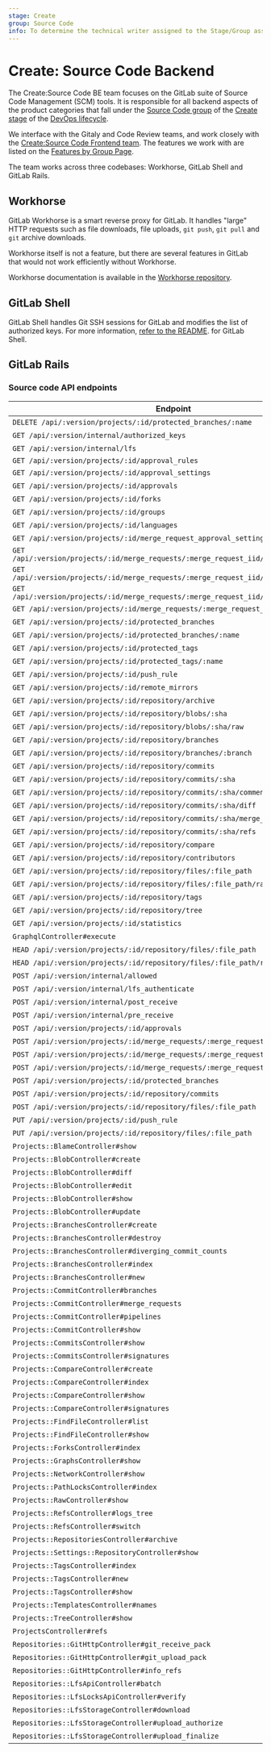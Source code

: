 ```yaml
---
stage: Create
group: Source Code
info: To determine the technical writer assigned to the Stage/Group associated with this page, see https://about.gitlab.com/handbook/engineering/ux/technical-writing/#assignments
---
```


# Create: Source Code Backend

The Create:Source Code BE team focuses on the GitLab suite of Source Code Management
(SCM) tools. It is responsible for all backend aspects of the product categories
that fall under the [Source Code group](https://about.gitlab.com/handbook/product/categories/#source-code-group)
of the [Create stage](https://about.gitlab.com/handbook/product/categories/#create-stage)
of the [DevOps lifecycle](https://about.gitlab.com/handbook/product/categories/#devops-stages).

We interface with the Gitaly and Code Review teams, and work closely with the
[Create:Source Code Frontend team](https://about.gitlab.com/handbook/engineering/development/dev/create-source-code-fe). The features
we work with are listed on the
[Features by Group Page](https://about.gitlab.com/handbook/product/categories/features/#createsource-code-group).

The team works across three codebases: Workhorse, GitLab Shell and GitLab Rails.

## Workhorse

GitLab Workhorse is a smart reverse proxy for GitLab. It handles "large" HTTP
requests such as file downloads, file uploads, `git push`, `git pull` and `git` archive downloads.

Workhorse itself is not a feature, but there are several features in GitLab
that would not work efficiently without Workhorse.

Workhorse documentation is available in the [Workhorse repository](https://gitlab.com/gitlab-org/gitlab/tree/master/workhorse).

## GitLab Shell

GitLab Shell handles Git SSH sessions for GitLab and modifies the list of authorized keys.
For more information, [refer to the README](https://gitlab.com/gitlab-org/gitlab-shell/-/blob/main/README.md).
for GitLab Shell.

## GitLab Rails

### Source code API endpoints

| Endpoint                                                                           | Threshold                             | Source                                                                               |
| -----------------------------------------------------------------------------------|---------------------------------------|--------------------------------------------------------------------------------------|
| `DELETE /api/:version/projects/:id/protected_branches/:name`                       | `:low`                                |[source](https://gitlab.com/gitlab-org/gitlab/-/blob/master/lib/api/protected_branches.rb) |
| `GET /api/:version/internal/authorized_keys`                                       | `:high`                               |[source](https://gitlab.com/gitlab-org/gitlab/-/blob/master/lib/api/internal/base.rb) |            |         |
| `GET /api/:version/internal/lfs`                                                   | `:high`                               |[source](https://gitlab.com/gitlab-org/gitlab/-/blob/master/lib/api/internal/lfs.rb)|
| `GET /api/:version/projects/:id/approval_rules`                                    | `:low`                                |   |
| `GET /api/:version/projects/:id/approval_settings`                                 | default                               |   |
| `GET /api/:version/projects/:id/approvals`                                         | default                               |   |
| `GET /api/:version/projects/:id/forks`                                             | `:low`                                |[source](https://gitlab.com/gitlab-org/gitlab/-/blob/master/lib/api/projects.rb) |
| `GET /api/:version/projects/:id/groups`                                            | default                               | [source](https://gitlab.com/gitlab-org/gitlab/-/blob/master/lib/api/projects.rb)  |
| `GET /api/:version/projects/:id/languages`                                         | `:medium`                             |[source](https://gitlab.com/gitlab-org/gitlab/-/blob/master/lib/api/projects.rb) |
| `GET /api/:version/projects/:id/merge_request_approval_setting`                    | `:medium`                             |[source](https://gitlab.com/gitlab-org/gitlab/-/blob/master/ee/lib/api/merge_request_approval_settings.rb) |
| `GET /api/:version/projects/:id/merge_requests/:merge_request_iid/approval_rules`  | `:low`                                 |[source](https://gitlab.com/gitlab-org/gitlab/-/blob/master/ee/lib/api/merge_request_approval_rules.rb) |
| `GET /api/:version/projects/:id/merge_requests/:merge_request_iid/approval_settings` | `:low`                                |[source](https://gitlab.com/gitlab-org/gitlab/-/blob/master/ee/lib/api/project_approval_settings.rb) |
| `GET /api/:version/projects/:id/merge_requests/:merge_request_iid/approval_state`  | `:low`                                | [source](https://gitlab.com/gitlab-org/gitlab/-/blob/master/lib/api/merge_request_approvals.rb) |
| `GET /api/:version/projects/:id/merge_requests/:merge_request_iid/approvals`       | `:low`                                |[source](https://gitlab.com/gitlab-org/gitlab/-/blob/master/lib/api/merge_request_approvals.rb) |
| `GET /api/:version/projects/:id/protected_branches`                                | default                               |[source](https://gitlab.com/gitlab-org/gitlab/-/blob/master/lib/api/protected_branches.rb) |
| `GET /api/:version/projects/:id/protected_branches/:name`                          | default                               |[source](https://gitlab.com/gitlab-org/gitlab/-/blob/master/lib/api/protected_branches.rb) |
| `GET /api/:version/projects/:id/protected_tags`                                    | default                               |  |
| `GET /api/:version/projects/:id/protected_tags/:name`                              | default                               |  |
| `GET /api/:version/projects/:id/push_rule`                                         | default                               |   |
| `GET /api/:version/projects/:id/remote_mirrors`                                    | default                               |   |
| `GET /api/:version/projects/:id/repository/archive`                                | default                               |   |
| `GET /api/:version/projects/:id/repository/blobs/:sha`                             | default                               |   |
| `GET /api/:version/projects/:id/repository/blobs/:sha/raw`                         | default                               |    |
| `GET /api/:version/projects/:id/repository/branches`                               | `:low`                                |[source](https://gitlab.com/gitlab-org/gitlab/-/blob/master/lib/api/branches.rb) |
| `GET /api/:version/projects/:id/repository/branches/:branch`                       | `:low`                                |[source](https://gitlab.com/gitlab-org/gitlab/-/blob/master/lib/api/branches.rb) |
| `GET /api/:version/projects/:id/repository/commits`                                | `:low`                                 |[source](https://gitlab.com/gitlab-org/gitlab/-/blob/master/lib/api/commits.rb)|
| `GET /api/:version/projects/:id/repository/commits/:sha`                           | default                               | [source](https://gitlab.com/gitlab-org/gitlab/-/blob/master/lib/api/commits.rb) |
| `GET /api/:version/projects/:id/repository/commits/:sha/comments`                  | default                               | [source](https://gitlab.com/gitlab-org/gitlab/-/blob/master/lib/api/commits.rb) |
| `GET /api/:version/projects/:id/repository/commits/:sha/diff`                      | `:low`                                |[source](https://gitlab.com/gitlab-org/gitlab/-/blob/master/lib/api/commits.rb) |
| `GET /api/:version/projects/:id/repository/commits/:sha/merge_requests`            | `:low`                                |[source](https://gitlab.com/gitlab-org/gitlab/-/blob/master/lib/api/commits.rb)|
| `GET /api/:version/projects/:id/repository/commits/:sha/refs`                      | `:low`                                |[source](https://gitlab.com/gitlab-org/gitlab/-/blob/master/lib/api/commits.rb) |
| `GET /api/:version/projects/:id/repository/compare`                                | `:low`                                |[source](https://gitlab.com/gitlab-org/gitlab/-/blob/master/lib/api/repositories.rb) |
| `GET /api/:version/projects/:id/repository/contributors`                           | default                               |   |
| `GET /api/:version/projects/:id/repository/files/:file_path`                       | default                               |   |
| `GET /api/:version/projects/:id/repository/files/:file_path/raw`                   | `:low`                                |[source](https://gitlab.com/gitlab-org/gitlab/-/blob/master/lib/api/files.rb) |
| `GET /api/:version/projects/:id/repository/tags`                                   | `:low`                                |[source](https://gitlab.com/gitlab-org/gitlab/-/blob/master/lib/api/tags.rb) |
| `GET /api/:version/projects/:id/repository/tree`                                   | `:low`                                |[source](https://gitlab.com/gitlab-org/gitlab/-/blob/master/lib/api/repositories.rb) |
| `GET /api/:version/projects/:id/statistics`                                        | default                               |    |
| `GraphqlController#execute`                                                        | default                               |    |
| `HEAD /api/:version/projects/:id/repository/files/:file_path`                      | `:low`                                |[source](https://gitlab.com/gitlab-org/gitlab/-/blob/master/lib/api/files.rb) |
| `HEAD /api/:version/projects/:id/repository/files/:file_path/raw`                  | `:low`                                |[source](https://gitlab.com/gitlab-org/gitlab/-/blob/master/lib/api/files.rb) |
| `POST /api/:version/internal/allowed`                                              | default                               | [source](https://gitlab.com/gitlab-org/gitlab/-/blob/master/lib/api/internal/base.rb)  |
| `POST /api/:version/internal/lfs_authenticate`                                     | `:high`                               |[source](https://gitlab.com/gitlab-org/gitlab/-/blob/master/lib/api/internal/base.rb) |
| `POST /api/:version/internal/post_receive`                                         | default                               | [source](https://gitlab.com/gitlab-org/gitlab/-/blob/master/lib/api/internal/base.rb)  |
| `POST /api/:version/internal/pre_receive`                                          | `:high`                               |[source](https://gitlab.com/gitlab-org/gitlab/-/blob/master/lib/api/internal/base.rb) |
| `POST /api/:version/projects/:id/approvals`                                        | `:low`                                |[source](https://gitlab.com/gitlab-org/gitlab/-/blob/master/ee/lib/api/project_approvals.rb) |
| `POST /api/:version/projects/:id/merge_requests/:merge_request_iid/approvals`      | `:low`                                | [source](https://gitlab.com/gitlab-org/gitlab/-/blob/master/lib/api/merge_request_approvals.rb) |
| `POST /api/:version/projects/:id/merge_requests/:merge_request_iid/approve`        | `:low`                                 |[source](https://gitlab.com/gitlab-org/gitlab/-/blob/master/lib/api/merge_request_approvals.rb) |
| `POST /api/:version/projects/:id/merge_requests/:merge_request_iid/unapprove`      | `:low`                                |[source](https://gitlab.com/gitlab-org/gitlab/-/blob/master/lib/api/merge_request_approvals.rb)|
| `POST /api/:version/projects/:id/protected_branches`                               | `:low`                                |[source](https://gitlab.com/gitlab-org/gitlab/-/blob/master/lib/api/protected_branches.rb)|
| `POST /api/:version/projects/:id/repository/commits`                               | `:low`                               |[source](https://gitlab.com/gitlab-org/gitlab/-/blob/master/lib/api/commits.rb)|
| `POST /api/:version/projects/:id/repository/files/:file_path`                      | `:low`                                |[source](https://gitlab.com/gitlab-org/gitlab/-/blob/master/lib/api/files.rb) |
| `PUT /api/:version/projects/:id/push_rule`                                         | default                               |   |
| `PUT /api/:version/projects/:id/repository/files/:file_path`                       | `:low`                                |[source](https://gitlab.com/gitlab-org/gitlab/-/blob/master/lib/api/files.rb) |
| `Projects::BlameController#show`                                                   | `:low`                                 |[source](https://gitlab.com/gitlab-org/gitlab/-/blob/master/app/controllers/projects/blame_controller.rb) |
| `Projects::BlobController#create`                                                  | `:low`                               |[source](https://gitlab.com/gitlab-org/gitlab/-/blob/master/app/controllers/projects/blob_controller.rb)  |
| `Projects::BlobController#diff`                                                    | `:low`                                |[source](https://gitlab.com/gitlab-org/gitlab/-/blob/master/app/controllers/projects/blob_controller.rb) |
| `Projects::BlobController#edit`                                                    | `:low`                                |[source](https://gitlab.com/gitlab-org/gitlab/-/blob/master/app/controllers/projects/blob_controller.rb)  |
| `Projects::BlobController#show`                                                    | `:low`                                |[source](https://gitlab.com/gitlab-org/gitlab/-/blob/master/app/controllers/projects/blob_controller.rb)  |
| `Projects::BlobController#update`                                                  | `:low`                               |[source](https://gitlab.com/gitlab-org/gitlab/-/blob/master/app/controllers/projects/blob_controller.rb)  |
| `Projects::BranchesController#create`                                              | `:low`                               |[source](https://gitlab.com/gitlab-org/gitlab/-/blob/master/app/controllers/projects/branches_controller.rb) |
| `Projects::BranchesController#destroy`                                             | `:low`                                |[source](https://gitlab.com/gitlab-org/gitlab/-/blob/master/app/controllers/projects/branches_controller.rb) |
| `Projects::BranchesController#diverging_commit_counts`                             | `:low`                                |[source](https://gitlab.com/gitlab-org/gitlab/-/blob/master/app/controllers/projects/branches_controller.rb) |
| `Projects::BranchesController#index`                                               | `:low`                                |[source](https://gitlab.com/gitlab-org/gitlab/-/blob/master/app/controllers/projects/branches_controller.rb) |
| `Projects::BranchesController#new`                                                 | `:low`                                |[source](https://gitlab.com/gitlab-org/gitlab/-/blob/master/app/controllers/projects/branches_controller.rb) |
| `Projects::CommitController#branches`                                              | `:low`                                |[source](https://gitlab.com/gitlab-org/gitlab/-/blob/master/app/controllers/projects/commit_controller.rb) |
| `Projects::CommitController#merge_requests`                                        | `:low`                                |[source](https://gitlab.com/gitlab-org/gitlab/-/blob/master/app/controllers/projects/commit_controller.rb) |
| `Projects::CommitController#pipelines`                                             | `:low`                                |[source](https://gitlab.com/gitlab-org/gitlab/-/blob/master/app/controllers/projects/commit_controller.rb) |
| `Projects::CommitController#show`                                                  | `:low`                                |[source](https://gitlab.com/gitlab-org/gitlab/-/blob/master/app/controllers/projects/commit_controller.rb) |
| `Projects::CommitsController#show`                                                 | `:low`                                |[source](https://gitlab.com/gitlab-org/gitlab/-/blob/master/app/controllers/projects/commits_controller.rb)|
| `Projects::CommitsController#signatures`                                           | `:low`                                |[source](https://gitlab.com/gitlab-org/gitlab/-/blob/master/app/controllers/projects/commits_controller.rb) |
| `Projects::CompareController#create`                                               | `:low`                                |[source](https://gitlab.com/gitlab-org/gitlab/-/blob/master/app/controllers/projects/commits_controller.rb) |
| `Projects::CompareController#index`                                                | `:low`                               |[source](https://gitlab.com/gitlab-org/gitlab/-/blob/master/app/controllers/projects/compare_controller.rb) |
| `Projects::CompareController#show`                                                 | `:low`                               |[source](https://gitlab.com/gitlab-org/gitlab/-/blob/master/app/controllers/projects/compare_controller.rb) |
| `Projects::CompareController#signatures`                                           | `:low`                                |[source](https://gitlab.com/gitlab-org/gitlab/-/blob/master/app/controllers/projects/compare_controller.rb) |
| `Projects::FindFileController#list`                                                | `:low`                               |[source](https://gitlab.com/gitlab-org/gitlab/-/blob/master/app/controllers/projects/find_file_controller.rb) |
| `Projects::FindFileController#show`                                                | `:low`                                 |[source](https://gitlab.com/gitlab-org/gitlab/-/blob/master/app/controllers/projects/find_file_controller.rb) |
| `Projects::ForksController#index`                                                  | `:low`                                |[source](https://gitlab.com/gitlab-org/gitlab/-/blob/master/app/controllers/projects/forks_controller.rb) |
| `Projects::GraphsController#show`                                                  | `:low`                                |[source](https://gitlab.com/gitlab-org/gitlab/-/blob/master/app/controllers/projects/graphs_controller.rb) |
| `Projects::NetworkController#show`                                                 | `:low`                                |[source](https://gitlab.com/gitlab-org/gitlab/-/blob/master/app/controllers/projects/network_controller.rb) |
| `Projects::PathLocksController#index`                                              | `:low`                                |[source](https://gitlab.com/gitlab-org/gitlab/-/blob/master/ee/app/controllers/projects/path_locks_controller.rb) |
| `Projects::RawController#show`                                                     | default                               |   |
| `Projects::RefsController#logs_tree`                                               | `:low`                                |[source](https://gitlab.com/gitlab-org/gitlab/-/blob/master/app/controllers/projects/refs_controller.rb) |
| `Projects::RefsController#switch`                                                  | `:low`                                |[source](https://gitlab.com/gitlab-org/gitlab/-/blob/master/app/controllers/projects/refs_controller.rb) |
| `Projects::RepositoriesController#archive`                                         | default                               |   |
| `Projects::Settings::RepositoryController#show`                                    | `:low`                                |[source](https://gitlab.com/gitlab-org/gitlab/-/blob/master/app/controllers/projects/settings/repository_controller.rb) |
| `Projects::TagsController#index`                                                   | `:low`                                |[source](https://gitlab.com/gitlab-org/gitlab/-/blob/master/app/controllers/projects/tags_controller.rb) |
| `Projects::TagsController#new`                                                     | `:low`                                |[source](https://gitlab.com/gitlab-org/gitlab/-/blob/master/app/controllers/projects/tags_controller.rb) |
| `Projects::TagsController#show`                                                    | `:low`                               |[source](https://gitlab.com/gitlab-org/gitlab/-/blob/master/app/controllers/projects/tags_controller.rb) |
| `Projects::TemplatesController#names`                                              | `:low`                                 |[source](https://gitlab.com/gitlab-org/gitlab/-/blob/master/app/controllers/projects/templates_controller.rb) |
| `Projects::TreeController#show`                                                    | `:low`                                |[source](https://gitlab.com/gitlab-org/gitlab/-/blob/master/app/controllers/projects/tree_controller.rb) |
| `ProjectsController#refs`                                                          | `:low`                                 |[source](https://gitlab.com/gitlab-org/gitlab/-/blob/master/app/controllers/projects_controller.rb) |
| `Repositories::GitHttpController#git_receive_pack`                                 | default                               |   |
| `Repositories::GitHttpController#git_upload_pack`                                  | default                               |   |
| `Repositories::GitHttpController#info_refs`                                        | default                               |   |
| `Repositories::LfsApiController#batch`                                             | `:medium`                             |[source](https://gitlab.com/gitlab-org/gitlab/-/blob/master/app/controllers/repositories/lfs_api_controller.rb) |
| `Repositories::LfsLocksApiController#verify`                                       | default                               |   |
| `Repositories::LfsStorageController#download`                                      | `:medium`                             |[source](https://gitlab.com/gitlab-org/gitlab/-/blob/master/app/controllers/repositories/lfs_storage_controller.rb) |
| `Repositories::LfsStorageController#upload_authorize`                              | `:medium`                             |[source](https://gitlab.com/gitlab-org/gitlab/-/blob/master/app/controllers/repositories/lfs_storage_controller.rb) |
| `Repositories::LfsStorageController#upload_finalize`                               | `:low`                                |[source](https://gitlab.com/gitlab-org/gitlab/-/blob/master/app/controllers/repositories/lfs_storage_controller.rb) |
